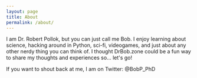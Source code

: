 ```yaml
---
layout: page
title: About
permalink: /about/
---
```


I am Dr. Robert Pollok, but you can just call me Bob. I enjoy learning about science, hacking around in Python, sci-fi, videogames, and just about any other nerdy thing you can think of. I thought DrBob.zone could be a fun way to share my thoughts and experiences so... let's go!

If you want to shout back at me, I am on Twitter: @BobP_PhD
